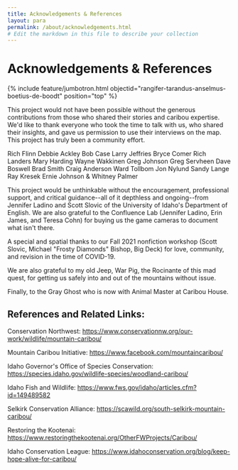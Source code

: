 ```yaml
---
title: Acknowledgements & References
layout: para
permalink: /about/acknowledgements.html
# Edit the markdown in this file to describe your collection
---
```

<style>table tr td:first-child{width:400px}</style>

# Acknowledgements & References

{% include feature/jumbotron.html objectid="rangifer-tarandus-anselmus-boetius-de-boodt" position="top" %}



This project would not have been possible without the generous contributions from those who shared their stories and caribou expertise. We'd like to thank everyone who took the time to talk with us, who shared their insights, and gave us permission to use their interviews on the map. This project has truly been a community effort.
 
Rich Flinn
Debbie Ackley
Bob Case
Larry Jeffries
Bryce Comer
Rich Landers
Mary Harding
Wayne Wakkinen
Greg Johnson
Greg Servheen
Dave Boswell
Brad Smith
Craig Anderson
Ward Tollbom
Jon Nylund
Sandy Lange
Ray Kresek
Ernie Johnson & Whitney Palmer

This project would be unthinkable without the encouragement, professional support, and critical guidance--all of it depthless and ongoing--from Jennifer Ladino and Scott Slovic of the University of Idaho's Department of English. We are also grateful to the Confluence Lab (Jennifer Ladino, Erin James, and Teresa Cohn) for buying us the game cameras to document what isn't there. 
 
A special and spatial thanks to our Fall 2021 nonfiction workshop (Scott Slovic, Michael "Frosty Diamonds" Bishop, Big Deck) for love, community, and revision in the time of COVID-19.
 
We are also grateful to my old Jeep, War Pig, the Rocinante of this mad quest, for getting us safely into and out of the mountains without issue.
 
Finally, to the Gray Ghost who is now with Animal Master at Caribou House. 


 
## References and Related Links:
 
Conservation Northwest: <https://www.conservationnw.org/our-work/wildlife/mountain-caribou/>
 
Mountain Caribou Initiative: https://www.facebook.com/mountaincaribou/
 
Idaho Governor's Office of Species Conservation: https://species.idaho.gov/wildlife-species/woodland-caribou/
 
Idaho Fish and Wildlife: https://www.fws.gov/idaho/articles.cfm?id=149489582
 
Selkirk Conservation Alliance: https://scawild.org/south-selkirk-mountain-caribou/
 
Restoring the Kootenai: https://www.restoringthekootenai.org/OtherFWProjects/Caribou/
 
Idaho Conservation League: https://www.idahoconservation.org/blog/keep-hope-alive-for-caribou/



